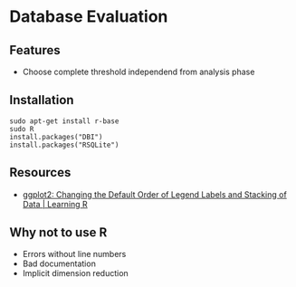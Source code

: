 # Database Evaluation
## Features
* Choose complete threshold independend from analysis phase

## Installation
    sudo apt-get install r-base
    sudo R
    install.packages("DBI")
    install.packages("RSQLite")

## Resources
* [ggplot2: Changing the Default Order of Legend Labels and Stacking of Data | Learning R](https://learnr.wordpress.com/2010/03/23/ggplot2-changing-the-default-order-of-legend-labels-and-stacking-of-data/)

## Why not to use R
* Errors without line numbers
* Bad documentation
* Implicit dimension reduction